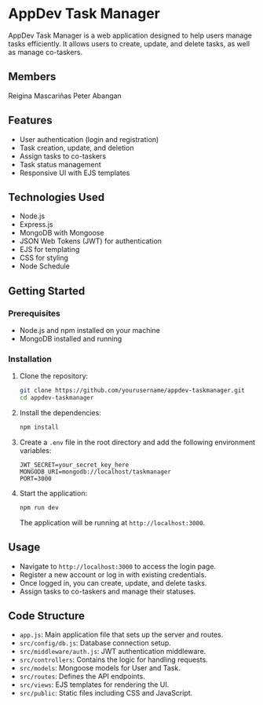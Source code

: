 # AppDev Task Manager

AppDev Task Manager is a web application designed to help users manage tasks efficiently. It allows users to create, update, and delete tasks, as well as manage co-taskers.

## Members
Reigina  Mascariñas
Peter Abangan

## Features

- User authentication (login and registration)
- Task creation, update, and deletion
- Assign tasks to co-taskers
- Task status management
- Responsive UI with EJS templates

## Technologies Used

- Node.js
- Express.js
- MongoDB with Mongoose
- JSON Web Tokens (JWT) for authentication
- EJS for templating
- CSS for styling
- Node Schedule

## Getting Started

### Prerequisites

- Node.js and npm installed on your machine
- MongoDB installed and running

### Installation

1. Clone the repository:

   ```bash
   git clone https://github.com/yourusername/appdev-taskmanager.git
   cd appdev-taskmanager
   ```

2. Install the dependencies:

   ```bash
   npm install
   ```

3. Create a `.env` file in the root directory and add the following environment variables:

   ```plaintext
   JWT_SECRET=your_secret_key_here
   MONGODB_URI=mongodb://localhost/taskmanager
   PORT=3000
   ```

4. Start the application:

   ```bash
   npm run dev
   ```

   The application will be running at `http://localhost:3000`.

## Usage

- Navigate to `http://localhost:3000` to access the login page.
- Register a new account or log in with existing credentials.
- Once logged in, you can create, update, and delete tasks.
- Assign tasks to co-taskers and manage their statuses.

## Code Structure

- `app.js`: Main application file that sets up the server and routes.
- `src/config/db.js`: Database connection setup.
- `src/middleware/auth.js`: JWT authentication middleware.
- `src/controllers`: Contains the logic for handling requests.
- `src/models`: Mongoose models for User and Task.
- `src/routes`: Defines the API endpoints.
- `src/views`: EJS templates for rendering the UI.
- `src/public`: Static files including CSS and JavaScript.
